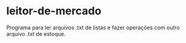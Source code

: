 # leitor-de-mercado
 Programa para ler arquivos .txt de listas e fazer operações com outro arquivo .txt de estoque.
